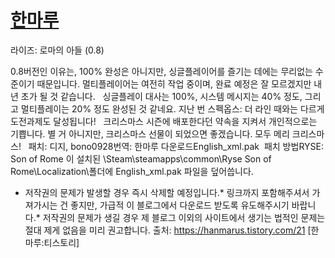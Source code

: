 # [한마루](https://hanmarus.tistory.com/search/%EB%9D%BC%EC%9D%B4%EC%A6%88)
라이즈: 로마의 아들 (0.8)

0.8버전인 이유는, 100% 완성은 아니지만, 싱글플레이어를 즐기는 데에는 무리없는 수준이기 때문입니다.
멀티플레이어는 여전히 작업 중이며, 완료 예정은 잘 모르겠지만 내년 초가 될 것 같습니다.
 
싱글플레이 대사는 100%, 시스템 메시지는 40% 정도, 그리고 멀티플레이는 20% 정도 완성된 것 같네요.
지난 번 스펙옵스: 더 라인 때와는 다르게 도전과제도 달성됩니다!
 
크리스마스 시즌에 배포한다던 약속을 지켜서 개인적으로는 기쁩니다.
별 거 아니지만, 크리스마스 선물이 되었으면 좋겠습니다. 모두 메리 크리스마스!
 
패치: 디지, bono0928번역: 한마루
다운로드English_xml.pak
 패치 방법RYSE: Son of Rome 이 설치된 \Steam\steamapps\common\Ryse Son of Rome\Localization\폴더에 English_xml.pak 파일을 덮어씁니다.
 
* 저작권의 문제가 발생할 경우 즉시 삭제할 예정입니다.* 링크까지 포함해주셔서 가져가시는 건 좋지만, 가급적 이 블로그에서 다운로드 받도록 유도해주시기 바랍니다.* 저작권의 문제가 생길 경우 제 블로그 이외의 사이트에서 생기는 법적인 문제는 절대 제게 없음을 미리 권고합니다.
출처: https://hanmarus.tistory.com/21 [한마루:티스토리]
